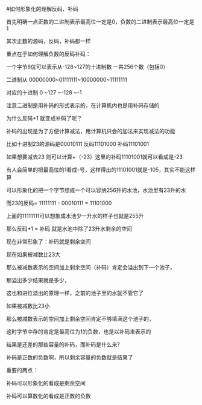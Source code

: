 ﻿#如何形象化的理解反码、补码

首先明确一点正数的二进制表示最高位一定是0，负数的二进制表示最高位一定是1

其次正数的源码，反码，补码都一样

重点在于如何理解负数的反码补码：

一个字节8位可以表示从-128~127的十进制数  一共256个数（包括0）



二进制从  		00000000~01111111~10000000~11111111

对应的十进制	0		~127	 ~-128	  ~-1

注意二进制是用补码的形式表示的，在计算机内也是用补码存储的



为什么反码+1 就变成补码了呢？

补码的出现是为了方便计算减法，用计算机只会的加法来实现减法的功能

比如十进制23的源码是00010111 反码11101000 补码11101001

如果想要减去23 则可以计算+（-23）这里的补码11101001就可以看成是-23

有人会简单的把最高位的1看成-号，这样得出的11101001就是-105，其实不能这样算



可以形象化的把一个字节想成一个可以容纳256升的水池，水池里有23升的水

而23的反码= 11111111 - 00010111 = 11101000

上面的11111111可以想象成水池少一升水的样子也就是255升

那么反码+1 = 补码 就是水池中除了23升水剩余的空间

现在非常形象了：补码就是剩余空间



现在如果被减数比23大  

那么被减数表示的空间加上剩余空间（补码）肯定会溢出到下一个池子，

那溢出多少结果就是多少，

这也和进位溢出的原理一样，之前的池子里的水就不管它了

如果被减数比23小

那么被减数表示的空间加上剩余空间肯定不够填满这个池子的，

这时字节中存的肯定是最高位为1的负数，也是以补码来表示的

结果是还差的那些容量的补码，而补码是什么来?

补码是正数的负数啊，所以剩余容量的负数就是结果了



重要的两点：

补码可以形象化的看成是剩余空间

补码可以算数化的看成是正数的负数

